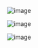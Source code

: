 ![image](https://github.com/user-attachments/assets/6fc6b45b-870c-4e05-ac68-69051c9b3228)

![image](https://github.com/user-attachments/assets/0353d511-ddbd-4e7e-aac5-01b2a8b25c2f)

![image](https://github.com/user-attachments/assets/eaebe06a-a6dc-40b1-b350-58fee46e79c0)

